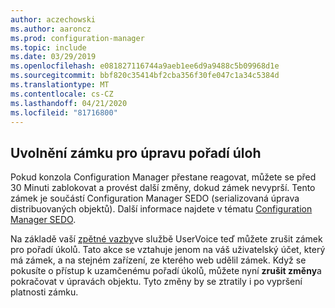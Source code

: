 ```yaml
---
author: aczechowski
ms.author: aaroncz
ms.prod: configuration-manager
ms.topic: include
ms.date: 03/29/2019
ms.openlocfilehash: e081827116744a9aeb1ee6d9a9488c5b09968d1e
ms.sourcegitcommit: bbf820c35414bf2cba356f30fe047c1a34c5384d
ms.translationtype: MT
ms.contentlocale: cs-CZ
ms.lasthandoff: 04/21/2020
ms.locfileid: "81716800"
---
```

## <a name="reclaim-lock-for-editing-task-sequences"></a><a name="bkmk_sedo"></a>Uvolnění zámku pro úpravu pořadí úloh
<!--3699337-->

Pokud konzola Configuration Manager přestane reagovat, můžete se před 30 Minuti zablokovat a provést další změny, dokud zámek nevyprší. Tento zámek je součástí Configuration Manager SEDO (serializovaná úprava distribuovaných objektů). Další informace najdete v tématu [Configuration Manager SEDO](../../../../../develop/core/understand/sedo.md).

Na základě vaší [zpětné vazby](https://configurationmanager.uservoice.com/forums/300492-ideas/suggestions/15825373-when-a-console-crashes-and-you-are-editing-a-task)ve službě UserVoice teď můžete zrušit zámek pro pořadí úkolů. Tato akce se vztahuje jenom na váš uživatelský účet, který má zámek, a na stejném zařízení, ze kterého web udělil zámek. Když se pokusíte o přístup k uzamčenému pořadí úkolů, můžete nyní **zrušit změny**a pokračovat v úpravách objektu. Tyto změny by se ztratily i po vypršení platnosti zámku.

